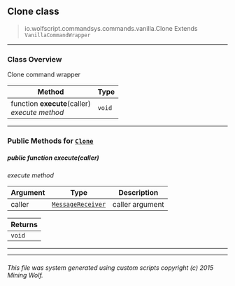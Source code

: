## Clone __class__

>io.wolfscript.commandsys.commands.vanilla.Clone
>Extends `VanillaCommandWrapper`

---

### Class Overview

Clone command wrapper

Method | Type   
--- | :--- 
 function __execute__(caller) <br> _execute method_ | `void`



---


### Public Methods for [`Clone`](Clone.md)

##### <a id='execute'></a>public  function __execute__(caller)

_execute method_

Argument | Type | Description  
--- | --- | --- 
caller | [`MessageReceiver`](../../../chat/MessageReceiver.md) | caller argument

Returns | 
--- | 
`void` |


---
---


###### This file was system generated using custom scripts copyright (c) 2015 Mining Wolf.
	

